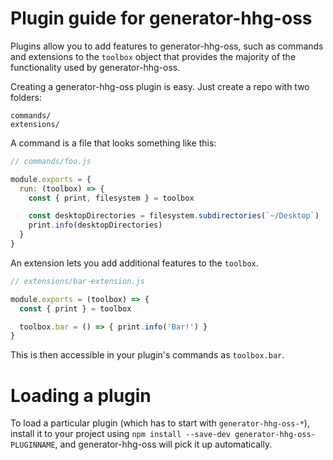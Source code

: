 # Plugin guide for generator-hhg-oss

Plugins allow you to add features to generator-hhg-oss, such as commands and
extensions to the `toolbox` object that provides the majority of the functionality
used by generator-hhg-oss.

Creating a generator-hhg-oss plugin is easy. Just create a repo with two folders:

```
commands/
extensions/
```

A command is a file that looks something like this:

```js
// commands/foo.js

module.exports = {
  run: (toolbox) => {
    const { print, filesystem } = toolbox

    const desktopDirectories = filesystem.subdirectories(`~/Desktop`)
    print.info(desktopDirectories)
  }
}
```

An extension lets you add additional features to the `toolbox`.

```js
// extensions/bar-extension.js

module.exports = (toolbox) => {
  const { print } = toolbox

  toolbox.bar = () => { print.info('Bar!') }
}
```

This is then accessible in your plugin's commands as `toolbox.bar`.

# Loading a plugin

To load a particular plugin (which has to start with `generator-hhg-oss-*`),
install it to your project using `npm install --save-dev generator-hhg-oss-PLUGINNAME`,
and generator-hhg-oss will pick it up automatically.
